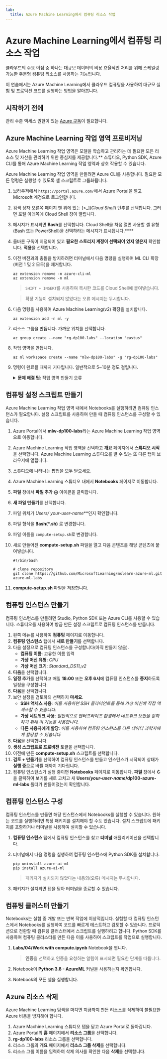 ```yaml
---
lab:
  title: Azure Machine Learning에서 컴퓨팅 리소스 작업
---
```


# Azure Machine Learning에서 컴퓨팅 리소스 작업

클라우드의 주요 이점 중 하나는 대규모 데이터의 비용 효율적인 처리를 위해 스케일링 가능한 주문형 컴퓨팅 리소스를 사용하는 기능입니다.

이 연습에서는 Azure Machine Learning에서 클라우드 컴퓨팅을 사용하여 대규모 실험 및 프로덕션 코드를 실행하는 방법을 알아봅니다.

## 시작하기 전에

관리 수준 액세스 권한이 있는 [Azure 구독](https://azure.microsoft.com/free?azure-portal=true)이 필요합니다.

## Azure Machine Learning 작업 영역 프로비저닝

Azure Machine Learning 작업 영역은 모델을 학습하고 관리하는 데 필요한 모든 리소스 및 자산을 관리하기 위한 중심지를 제공합니다.** 스튜디오, Python SDK, Azure CLI를 통해 Azure Machine Learning 작업 영역과 상호 작용할 수 있습니다.

Azure Machine Learning 작업 영역을 만들려면 Azure CLI를 사용합니다. 필요한 모든 명령은 실행할 수 있도록 셸 스크립트로 그룹화됩니다.

1. 브라우저에서 `https://portal.azure.com/`에서 Azure Portal을 열고 Microsoft 계정으로 로그인합니다.
1. 검색 상자 오른쪽 페이지 맨 위에 있는 \[>_](*Cloud Shell*) 단추를 선택합니다. 그러면 포털 아래쪽에 Cloud Shell 창이 열립니다.
1. 메시지가 표시되면 **Bash**를 선택합니다. Cloud Shell을 처음 열면 사용할 셸 유형(Bash 또는 PowerShell)을 선택하라는 메시지가 표시됩니다.****
1. 올바른 구독이 지정되어 있고 **필요한 스토리지 계정이 선택되어 있지 않은지** 확인합니다. **적용**을 선택합니다.
1. 이전 버전과의 충돌을 방지하려면 터미널에서 다음 명령을 실행하여 ML CLI 확장(버전 1 및 2 모두)을 제거합니다.

    ```azurecli
    az extension remove -n azure-cli-ml
    az extension remove -n ml
    ```

    > `SHIFT + INSERT`를 사용하여 복사한 코드를 Cloud Shell에 붙여넣습니다.

    > 확장 기능이 설치되지 않았다는 오류 메시지는 무시합니다.

1. 다음 명령을 사용하여 Azure Machine Learning(v2) 확장을 설치합니다.
    
    ```azurecli
    az extension add -n ml -y
    ```

1. 리소스 그룹을 만듭니다. 가까운 위치를 선택합니다.

    ```azurecli
    az group create --name "rg-dp100-labs" --location "eastus"
    ```

1. 작업 영역을 만듭니다.

    ```azurecli
    az ml workspace create --name "mlw-dp100-labs" -g "rg-dp100-labs"
    ```

1. 명령이 완료될 때까지 기다립니다. 일반적으로 5~10분 정도 걸립니다.

    <details>  
    <summary><b>문제 해결 팁</b>: 작업 영역 만들기 오류</summary><br>
    <p>CLI를 통해 작업 영역을 만들 때 오류가 발생하는 경우 리소스를 수동으로 프로비전해야 합니다.</p>
    <ol>
        <li>Azure Portal 홈페이지에서 <b>+리소스 만들기</b>를 선택합니다.</li>
        <li><i>기계 학습</i>을 검색한 다음 <b>Azure Machine Learning</b>을 선택합니다. <b>만들기</b>를 실행합니다.</li>
        <li>다음 설정을 사용하여 새 Azure Machine Learning 리소스를 만듭니다. <ul>
                <li><b>구독</b>: ‘Azure 구독’</li>
                <li><b>리소스 그룹</b>: rg-dp100-labs</li>
                <li><b>작업 영역 이름</b>: mlw-dp100-labs</li>
                <li><b>지역</b>: ‘지리적으로 가장 가까운 지역 선택’<i></i></li>
                <li><b>스토리지 계정</b>: <i>‘작업 영역에 대해 만들 새로운 기본 스토리지 계정’</i></li>
                <li><b>키 자격 증명 모음</b>: ‘작업 영역에 대해 만들 새로운 기본 키 자격 증명 모음’</li>
                <li><b>Application insights</b>: ‘작업 영역에 대해 만들 새로운 기본 Application Insights 리소스’</li>
                <li><b>컨테이너 레지스트리</b>: 없음(‘처음으로 컨테이너에 모델을 배포할 때 자동으로 만들어짐’)</li>
            </ul>
        <li><b>검토 + 만들기</b>를 선택하고 작업 영역과 관련 리소스가 생성될 때까지 기다립니다(일반적으로 5분 정도 소요됨).</li>
    </ol>
    </details>

## 컴퓨팅 설정 스크립트 만들기

Azure Machine Learning 작업 영역 내에서 Notebooks를 실행하려면 컴퓨팅 인스턴스가 필요합니다. 설정 스크립트를 사용하여 만들 때 컴퓨팅 인스턴스를 구성할 수 있습니다.

1. Azure Portal에서 **mlw-dp100-labs**라는 Azure Machine Learning 작업 영역으로 이동합니다.
1. Azure Machine Learning 작업 영역을 선택하고 **개요** 페이지에서 **스튜디오 시작**을 선택합니다. Azure Machine Learning 스튜디오를 열 수 있는 또 다른 탭이 브라우저에 열립니다.
1. 스튜디오에 나타나는 팝업을 모두 닫으세요.
1. Azure Machine Learning 스튜디오 내에서 **Notebooks** 페이지로 이동합니다.
1. **파일** 창에서 **파일 추가** &#10753; 아이콘을 클릭합니다.
1. **새 파일 만들기**를 선택합니다.
1. 파일 위치가 **Users/* your-user-name***인지 확인합니다.
1. 파일 형식을 **Bash(*.sh)** 로 변경합니다.
1. 파일 이름을 `compute-setup.sh`로 변경합니다.
1. 새로 만들어진 **compute-setup.sh** 파일을 열고 다음 콘텐츠를 해당 콘텐츠에 붙여넣습니다.

    ```azurecli
    #!/bin/bash

    # clone repository
    git clone https://github.com/MicrosoftLearning/mslearn-azure-ml.git azure-ml-labs
    ```

1. **compute-setup.sh** 파일을 저장합니다.

## 컴퓨팅 인스턴스 만들기

컴퓨팅 인스턴스를 만들려면 Studio, Python SDK 또는 Azure CLI를 사용할 수 있습니다. 스튜디오를 사용하여 방금 만든 설정 스크립트로 컴퓨팅 인스턴스를 만듭니다.

1. 왼쪽 메뉴를 사용하여 **컴퓨팅** 페이지로 이동합니다.
1. **컴퓨팅 인스턴스** 탭에서 **새로 만들기**를 선택합니다.
1. 다음 설정으로 컴퓨팅 인스턴스를 구성합니다(아직 만들지 않음). 
    - **컴퓨팅 이름**: 고유한 이름 입력
    - **가상 머신 유형**: *CPU*
    - **가상 머신 크기**: *Standard_DS11_v2*
1. **다음**을 선택합니다.
1. **일정 추가**를 선택하고 매일 **18:00** 또는 **오후 6시**에 컴퓨팅 인스턴스를 **중지**하도록 일정을 구성합니다.
1. **다음**을 선택합니다.
1. 보안 설정을 검토하되 선택하지 **마세요**.
    - **SSH 액세스 사용**: *이를 사용하면 SSH 클라이언트를 통해 가상 머신에 직접 액세스할 수 있습니다.*
    - **가상 네트워크 사용**: *일반적으로 엔터프라이즈 환경에서 네트워크 보안을 강화하기 위해 이 기능을 사용합니다.*
    - **다른 사용자에게 할당**: *이를 사용하여 컴퓨팅 인스턴스를 다른 데이터 과학자에게 할당할 수 있습니다.*
1. **다음**을 선택합니다.
1. **생성 스크립트로 프로비전** 토글을 선택합니다.
1. 이전에 만든 **compute-setup.sh** 스크립트를 선택합니다.
1. **검토 + 만들기**를 선택하여 컴퓨팅 인스턴스를 만들고 인스턴스가 시작되어 상태가 **실행 중**으로 바뀔 때까지 기다립니다.
1. 컴퓨팅 인스턴스가 실행 중이면 **Notebooks** 페이지로 이동합니다. **파일** 창에서 **&#8635;** 을 클릭하여 보기를 새로 고치고 새 **Users/*your-user-name*/dp100-azure-ml-labs** 폴더가 만들어졌는지 확인합니다.

## 컴퓨팅 인스턴스 구성

컴퓨팅 인스턴스를 만들면 해당 인스턴스에서 Notebooks를 실행할 수 있습니다. 원하는 코드를 실행하려면 특정 패키지를 설치해야 할 수도 있습니다. 설치 스크립트에 패키지를 포함하거나 터미널을 사용하여 설치할 수 있습니다.

1. **컴퓨팅 인스턴스** 탭에서 컴퓨팅 인스턴스를 찾고 **터미널** 애플리케이션을 선택합니다.
1. 터미널에서 다음 명령을 실행하여 컴퓨팅 인스턴스에 Python SDK를 설치합니다.

    ```
    pip uninstall azure-ai-ml
    pip install azure-ai-ml
    ```

    > 패키지가 설치되지 않았다는 내용의(오류) 메시지는 무시합니다.

1. 패키지가 설치되면 탭을 닫아 터미널을 종료할 수 있습니다.

## 컴퓨팅 클러스터 만들기

Notebooks는 실험 중 개발 또는 반복 작업에 이상적입니다. 실험할 때 컴퓨팅 인스턴스에서 Notebooks를 실행하여 코드를 빠르게 테스트하고 검토할 수 있습니다. 프로덕션으로 전환할 때 컴퓨팅 클러스터에서 스크립트를 실행하려고 합니다. Python SDK를 사용하여 컴퓨팅 클러스터를 만든 다음 이를 사용하여 스크립트를 작업으로 실행합니다.

1. **Labs/04/Work with compute.ipynb** Notebook을 엽니다.

    > **인증**을 선택하고 인증을 요청하는 알림이 표시되면 필요한 단계를 따릅니다.

1. Notebook이 **Python 3.8 - AzureML** 커널을 사용하는지 확인합니다.
1. Notebook의 모든 셀을 실행합니다.

## Azure 리소스 삭제

Azure Machine Learning 탐색을 마치면 지금까지 만든 리소스를 삭제하여 불필요한 Azure 비용을 방지해야 합니다.

1. Azure Machine Learning 스튜디오 탭을 닫고 Azure Portal로 돌아갑니다.
1. Azure Portal의 **홈** 페이지에서 **리소스 그룹**을 선택합니다.
1. **rg-dp100-labs** 리소스 그룹을 선택합니다.
1. 리소스 그룹의 **개요** 페이지에서 **리소스 그룹 삭제**를 선택합니다.
1. 리소스 그룹 이름을 입력하여 삭제 의사를 확인한 다음 **삭제**를 선택합니다.
